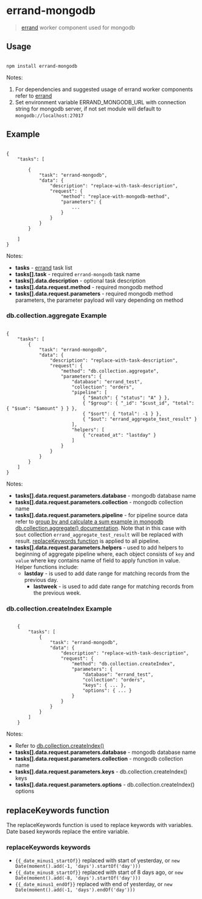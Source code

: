 # errand-mongodb
> [errand](https://github.com/errandjs/errand) worker component used for mongodb

## Usage

```

npm install errand-mongodb

```

Notes:

1. For dependencies and suggested usage of errand worker components refer to [errand](https://github.com/errandjs/errand)
2. Set environment variable ERRAND_MONGODB_URL with connection string for mongodb server, if not set module will default to `mongodb://localhost:27017`

## Example

```

{
	"tasks": [

		{
			"task": "errand-mongodb",
			"data": {
				"description": "replace-with-task-description",
				"request": {
					"method": "replace-with-mongodb-method",
					"parameters": {
						...
					}
				}
			}
		}

	]
}

```

Notes:

* **tasks** - [errand](https://github.com/errandjs/errand) task list
* **tasks[].task** - required `errand-mongodb` task name
* **tasks[].data.description** - optional task description
* **tasks[].data.request.method** - required mongodb method
* **tasks[].data.request.parameters** - required mongodb method parameters, the parameter payload will vary depending on method

### db.collection.aggregate Example

```

{
	"tasks": [
		{
			"task": "errand-mongodb",
			"data": {
				"description": "replace-with-task-description",
				"request": {
					"method": "db.collection.aggregate",
					"parameters": {
						"database": "errand_test",
						"collection": "orders",
						"pipeline": [
							{ "$match": { "status": "A" } },
							{ "$group": { "_id": "$cust_id", "total": { "$sum": "$amount" } } },
							{ "$sort": { "total": -1 } },
							{ "$out": "errand_aggregate_test_result" }
						],
						"helpers": [
							{ "created_at": "lastday" }
						]
					}
				}
			}
		}
	]
}

```

Notes:

* **tasks[].data.request.parameters.database** - mongodb database name
* **tasks[].data.request.parameters.collection** - mongodb collection name
* **tasks[].data.request.parameters.pipeline** - for pipeline source data refer to [group by and calculate a sum example in mongodb db.collection.aggregate() documentation](https://docs.mongodb.com/manual/reference/method/db.collection.aggregate/#db.collection.aggregate). Note that in this case with `$out` collection `errand_aggregate_test_result` will be replaced with result. [replaceKeywords function](#replacekeywords-function) is applied to all pipeline.
* **tasks[].data.request.parameters.helpers** - used to add helpers to beginning of aggregate pipeline where, each object consists of `key` and `value` where key contains name of field to apply function in value. Helper functions include:
  * **lastday** - is used to add date range for matching records from the previous day.
	* **lastweek** - is used to add date range for matching records from the previous week.

### db.collection.createIndex Example


```

	{
		"tasks": [
			{
				"task": "errand-mongodb",
				"data": {
					"description": "replace-with-task-description",
					"request": {
						"method": "db.collection.createIndex",
						"parameters": {
							"database": "errand_test",
							"collection": "orders",
							"keys": { ... },
							"options": { ... }
						}
					}
				}
			}
		]
	}

```

Notes:

* Refer to [db.collection.createIndex()](https://docs.mongodb.com/manual/reference/method/db.collection.createIndex/)
* **tasks[].data.request.parameters.database** - mongodb database name
* **tasks[].data.request.parameters.collection** - mongodb collection name
* **tasks[].data.request.parameters.keys** - db.collection.createIndex() keys
* **tasks[].data.request.parameters.options** - db.collection.createIndex() options

## replaceKeywords function

The replaceKeywords function is used to replace keywords with variables. Date based keywords replace the entire variable.

### replaceKeywords keywords

* `{{_date_minus1_startOf}}` replaced with start of yesterday, or `new Date(moment().add(-1, 'days').startOf('day')))`
* `{{_date_minus8_startOf}}` replaced with start of 8 days ago, or `new Date(moment().add(-8, 'days').startOf('day')))`
* `{{_date_minus1_endOf}}` replaced with end of yesterday, or `new Date(moment().add(-1, 'days').endOf('day')))`
